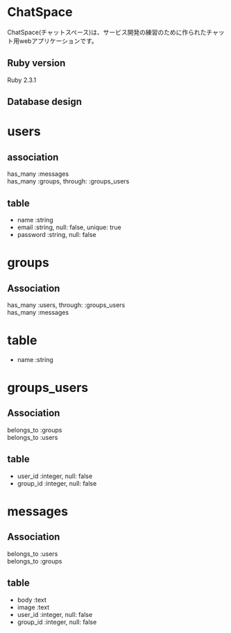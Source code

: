ChatSpace
==

ChatSpace(チャットスペース)は、サービス開発の練習のために作られたチャット用webアプリケーションです。

## Ruby version
  Ruby 2.3.1

## Database design

# users
## association
has_many :messages  
has_many :groups, through: :groups_users

## table
* name :string
* email :string, null: false, unique: true
* password :string, null: false


# groups
## Association
has_many :users, through: :groups_users  
has_many :messages

# table
* name :string


# groups_users
## Association
belongs_to :groups  
belongs_to :users

## table
* user_id :integer, null: false
* group_id :integer, null: false


# messages
## Association
belongs_to :users  
belongs_to :groups

## table
* body :text
* image :text
* user_id :integer, null: false
* group_id :integer, null: false
